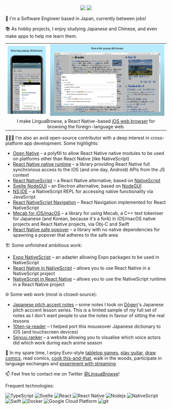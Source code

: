 <p align="center">
    <a href="https://twitter.com/intent/follow?screen_name=LinguaBrowse&tw_p=followbutton"><img src="https://img.shields.io/twitter/follow/LinguaBrowse?label=%40LinguaBrowse&style=social"></a>
    <a href="https://techhub.social/@shirakaba" rel="me"><img src="https://img.shields.io/mastodon/follow/109323090318432663?domain=https%3A%2F%2Ftechhub.social&style=social"></a>
</p>

💼 I'm a Software Engineer based in Japan, currently between jobs!

📚 As hobby projects, I enjoy studying Japanese and Chinese, and even make apps to help me learn them.

<table>
    <tbody>
        <tr>
            <td align="center" valign="middle">
                <img width="200px" src="/img/linguabrowse_ios000.png"/>
            </td>
            <td align="center" valign="middle">
                <img width="600px" src="/img/linguabrowse_safari000.png"/>
            </td>
        </tr>
        <tr>
            <td colspan="2" align="center" valign="middle">
                I make LinguaBrowse, a React Native-based <a href="https://apps.apple.com/gb/app/linguabrowse/id1281350165">iOS web browser</a> for browsing the foreign-language web.
            </td>
        </tr>
    </tbody>
</table>

👨🏻‍🔧 I'm also an avid open-source contributor with a deep interest in cross-platform app development. Some highlights:

* [Open Native](https://github.com/OpenNative/open-native) - a polyfill to allow React Native native modules to be used on platforms other than React Native (like NativeScript)
* [React Native native runtime](https://github.com/shirakaba/react-native-native-runtime) – a library providing React Native full synchronous access to the iOS (and one day, Android) APIs from the JS context
* [React NativeScript](https://github.com/shirakaba/react-nativescript) – a React Native alternative, based on [NativeScript](https://github.com/NativeScript/NativeScript)
* [Svelte NodeGUI](https://github.com/nodegui/svelte-nodegui) – an Electron alternative, based on [NodeGUI](https://github.com/nodegui/nodegui)
* [NS:IDE](https://github.com/shirakaba/nside) – a NativeScript REPL for accessing native functionality via JavaScript
* [React NativeScript Navigation](https://github.com/shirakaba/react-nativescript-navigation/tree/master/react-nativescript-navigation) – React Navigation implemented for React NativeScript
* [Mecab for iOS/macOS](https://github.com/shirakaba/iPhone-libmecab) – a library for using Mecab, a C++ text tokeniser for Japanese (and Korean, because it's a fork) in iOS/macOS native projects and React Native projects, via Obj-C and Swift
* [React Native safe popover](https://github.com/shirakaba/react-native-safe-popover) – a library with no native dependencies for spawning a popover that adheres to the safe area

🏗 Some unfinished ambitious work:

* [Expo NativeScript](https://github.com/nativescript-community/expo-nativescript) – an adapter allowing Expo packages to be used in NativeScript
* [React Native in NativeScript](https://github.com/nativescript-community/react-native-in-nativescript) – allows you to use React Native in a NativeScript project
* [NativeScript in React Native](https://github.com/shirakaba/react-native-nativescript-runtime) – allows you to use the NativeScript runtime in a React Native project

🌐 Some web work (most is closed-source):

* [Japanese pitch accent notes](https://jp-pitch-accent.vercel.app/nouns-1-mora) – some notes I took on [Dōgen](https://twitter.com/Dogen)'s Japanese pitch acccent lesson series. This is a limited sample of my full set of notes as I don't want people to use the notes in favour of sitting the real lessons
* [10ten-ja-reader](https://github.com/birchill/10ten-ja-reader) – I helped port this mouseover Japanese dictionary to iOS (and touchscreen devices)
* [Seiyuu ranker](https://github.com/shirakaba/seiyuu-ranker) – a website allowing you to visualise which voice actors did which work during each anime season


🎲 In my spare time, I enjoy Euro-style [tabletop games](https://twitter.com/LinguaBrowse/status/1044578942559039488?s=20), [play guitar](https://youtu.be/4brz7XcW1ko), [draw comics](https://www.deviantart.com/jamie-b/gallery/47082507/nuzlocke-comic), read comics, [cook this-and-that](https://twitter.com/LinguaBrowse/status/1294771163797872642?s=20), walk in the woods, participate in language exchanges and [experiment with streaming](https://youtu.be/Z_K0DfNJUAQ).

📫 Feel free to contact me on Twitter [@LinguaBrowse](https://twitter.com/LinguaBrowse)!

Frequent technologies:

<p>
    <img alt="TypeScript" src="https://img.shields.io/badge/-TypeScript-007ACC?style=flat-square&logo=typescript&logoColor=white" />
    <img alt="Svelte" src="https://img.shields.io/badge/-Svelte-ff3e00?style=flat-square&logo=svelte&logoColor=white" />
    <img alt="React" src="https://img.shields.io/badge/-React-45b8d8?style=flat-square&logo=react&logoColor=white" />
    <img alt="React Native" src="https://img.shields.io/badge/-React_Native-292C34?style=flat-square&logo=react&logoColor=white" />
    <img alt="Nodejs" src="https://img.shields.io/badge/-Nodejs-43853d?style=flat-square&logo=Node.js&logoColor=white" />
    <img alt="NativeScript" src="https://img.shields.io/badge/-NativeScript-485FFC?style=flat-square&logo=nativescript&logoColor=white" />
    <img alt="Swift" src="https://img.shields.io/badge/-Swift-D15F3C?style=flat-square&logo=Swift&logoColor=white" />
    <img alt="Docker" src="https://img.shields.io/badge/-Docker-46a2f1?style=flat-square&logo=docker&logoColor=white" />
    <img alt="Google Cloud Platform" src="https://img.shields.io/badge/-Google_Cloud_Platform-1a73e8?style=flat-square&logo=google-cloud&logoColor=white" />
    <img alt="git" src="https://img.shields.io/badge/-Git-F05032?style=flat-square&logo=git&logoColor=white" />
</p>
